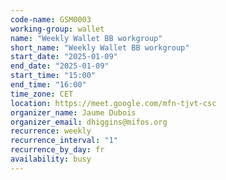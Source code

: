 ```yaml
---
code-name: GSM0003
working-group: wallet
name: "Weekly Wallet BB workgroup"
short_name: "Weekly Wallet BB workgroup"
start_date: "2025-01-09"
end_date: "2025-01-09"
start_time: "15:00"
end_time: "16:00"
time_zone: CET
location: https://meet.google.com/mfn-tjvt-csc
organizer_name: Jaume Dubois
organizer_email: dhiggins@mifos.org
recurrence: weekly
recurrence_interval: "1"
recurrence_by_day: fr
availability: busy
---
```

